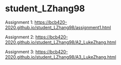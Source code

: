 # student_LZhang98

Assignment 1: https://bcb420-2020.github.io/student_LZhang98/assignment1.html

Assignment 2: https://bcb420-2020.github.io/student_LZhang98/A2_LukeZhang.html

Assignment 3: https://bcb420-2020.github.io/student_LZhang98/A3_LukeZhang.html
